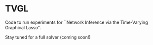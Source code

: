 # TVGL

Code to run experiments for ``Network Inference via the Time-Varying Graphical Lasso''. 

Stay tuned for a full solver (coming soon!)
